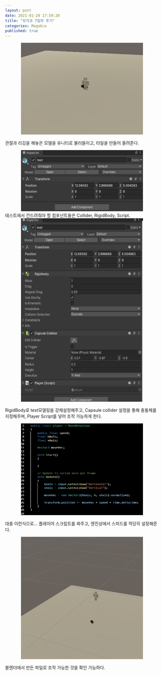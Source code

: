 ```yaml
---
layout: post
date: 2021-01-20 17:59:20
title: "모각코 7일차 후기"
categories: Mogakco
published: true
---
```


<center><img src="/assets/images/2021-01-20-15-44-41.png" width="400" height="300" alt="import and make tile"/></center>

관절과 리깅을 해놓은 모델을 유니티로 불러들이고, 타일을 만들어 올려준다.

<center><img src="/assets/images/2021-01-20-15-46-58.png" width="400" height="200" alt="import and make tile"/></center>
테스트에서 건드려줘야 할 컴포넌트들은 Collider, RigidBody, Script.

<center><img src="/assets/images/2021-01-20-16-50-54.png" width="400" height="600" alt="import and make tile"/></center>

RigidBody로 test모델링을 강체설정해주고,
Capsule collider 설정을 통해 충돌체를 지정해주며,
Player Script를 넣어 조작 가능하게 한다.

<center><img src="/assets/images/2021-01-20-17-02-30.png" width="400" height="300" alt="import and make tile"/></center>

대충 이런식으로... 플레이어 스크립트를 짜주고, 엔진상에서 스피드를 적당히 설정해준다.

<center><img src="/assets/images/5.gif" width="400" height="400" alt="import and make tile"/></center>

블렌더에서 만든 파일로 조작 가능한 것을 확인 가능하다.
